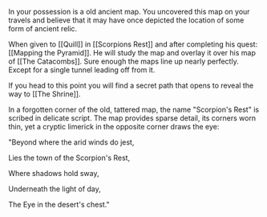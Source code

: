 In your possession is a old ancient map. You uncovered this map on your travels and believe that it may have once depicted the location of some form of ancient relic.

When given  to [[Quill]] in [[Scorpions Rest]] and after completing his quest: [[Mapping the Pyramid]]. He will study the map and overlay it over his map of [[The Catacombs]]. Sure enough the maps line up nearly perfectly. Except for a single tunnel leading off from it.

If you head to this point you will find a secret path that opens to reveal the way to [[The Shrine]].

In a forgotten corner of the old, tattered map, the name "Scorpion's Rest" is scribed in delicate script. The map provides sparse detail, its corners worn thin, yet a cryptic limerick in the opposite corner draws the eye:

"Beyond where the arid winds do jest,

Lies the town of the Scorpion's Rest, 

Where shadows hold sway,  

Underneath the light of day,  

The Eye in the desert's chest."